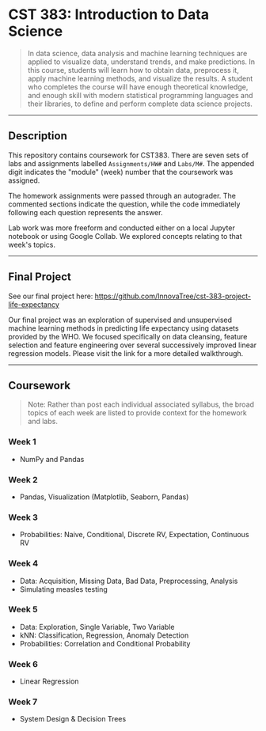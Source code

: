 # CST 383: Introduction to Data Science

> In data science, data analysis and machine learning techniques are applied to visualize data, understand trends, and make predictions. In this course, students will learn how to obtain data, preprocess it, apply machine learning methods, and visualize the results. A student who completes the course will have enough theoretical knowledge, and enough skill with modern statistical programming languages and their libraries, to define and perform complete data science projects.

---

## Description

This repository contains coursework for CST383. There are seven sets of labs and assignments labelled <code>Assignments/HW#</code> and <code>Labs/M#</code>. The appended digit indicates the "module" (week) number that the coursework was assigned. 

The homework assignments were passed through an autograder. The commented sections indicate the question, while the code immediately following each question represents the answer.

Lab work was more freeform and conducted either on a local Jupyter notebook or using Google Collab. We explored concepts relating to
that week's topics.

---

## Final Project

See our final project here: https://github.com/InnovaTree/cst-383-project-life-expectancy

Our final project was an exploration of supervised and unsupervised machine learning methods in predicting life expectancy
using datasets provided by the WHO. We focused specifically on data cleansing, feature selection and feature engineering
over several successively improved linear regression models. Please visit the link for a more detailed walkthrough.

---

## Coursework

> Note: Rather than post each individual associated syllabus, the broad topics of each week are listed to provide context for 
the homework and labs.

### Week 1

- NumPy and Pandas

### Week 2

- Pandas, Visualization (Matplotlib, Seaborn, Pandas)

### Week 3

- Probabilities: Naive, Conditional, Discrete RV, Expectation, Continuous RV

### Week 4

- Data: Acquisition, Missing Data, Bad Data, Preprocessing, Analysis
- Simulating measles testing

### Week 5

- Data: Exploration, Single Variable, Two Variable
- kNN: Classification, Regression, Anomaly Detection
- Probabilities: Correlation and Conditional Probability

### Week 6
- Linear Regression

### Week 7
- System Design & Decision Trees